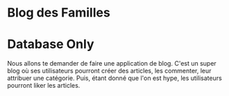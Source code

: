 # Blog des Familles
# Database Only

Nous allons te demander de faire une application de blog. C'est un super blog où ses utilisateurs pourront créer des articles, les commenter, leur attribuer une catégorie. Puis, étant donné que l'on est hype, les utilisateurs pourront liker les articles.
